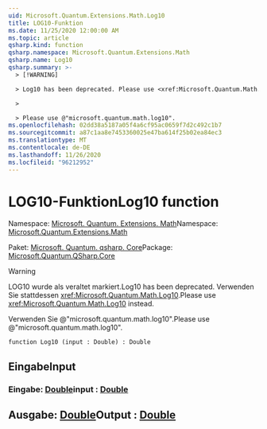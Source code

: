 ```yaml
---
uid: Microsoft.Quantum.Extensions.Math.Log10
title: LOG10-Funktion
ms.date: 11/25/2020 12:00:00 AM
ms.topic: article
qsharp.kind: function
qsharp.namespace: Microsoft.Quantum.Extensions.Math
qsharp.name: Log10
qsharp.summary: >-
  > [!WARNING]

  > Log10 has been deprecated. Please use <xref:Microsoft.Quantum.Math.Log10> instead.

  >

  > Please use @"microsoft.quantum.math.log10".
ms.openlocfilehash: 02dd38a5187a05f4a6cf95ac0659f7d2c492c1b7
ms.sourcegitcommit: a87c1aa8e7453360025e47ba614f25b02ea84ec3
ms.translationtype: MT
ms.contentlocale: de-DE
ms.lasthandoff: 11/26/2020
ms.locfileid: "96212952"
---
```

# <a name="log10-function"></a><span data-ttu-id="1d2c3-102">LOG10-Funktion</span><span class="sxs-lookup"><span data-stu-id="1d2c3-102">Log10 function</span></span>

<span data-ttu-id="1d2c3-103">Namespace: [Microsoft. Quantum. Extensions. Math](xref:Microsoft.Quantum.Extensions.Math)</span><span class="sxs-lookup"><span data-stu-id="1d2c3-103">Namespace: [Microsoft.Quantum.Extensions.Math](xref:Microsoft.Quantum.Extensions.Math)</span></span>

<span data-ttu-id="1d2c3-104">Paket: [Microsoft. Quantum. qsharp. Core](https://nuget.org/packages/Microsoft.Quantum.QSharp.Core)</span><span class="sxs-lookup"><span data-stu-id="1d2c3-104">Package: [Microsoft.Quantum.QSharp.Core](https://nuget.org/packages/Microsoft.Quantum.QSharp.Core)</span></span>


> [!WARNING]
> <span data-ttu-id="1d2c3-105">LOG10 wurde als veraltet markiert.</span><span class="sxs-lookup"><span data-stu-id="1d2c3-105">Log10 has been deprecated.</span></span> <span data-ttu-id="1d2c3-106">Verwenden Sie stattdessen <xref:Microsoft.Quantum.Math.Log10>.</span><span class="sxs-lookup"><span data-stu-id="1d2c3-106">Please use <xref:Microsoft.Quantum.Math.Log10> instead.</span></span>
>
> <span data-ttu-id="1d2c3-107">Verwenden Sie @"microsoft.quantum.math.log10".</span><span class="sxs-lookup"><span data-stu-id="1d2c3-107">Please use @"microsoft.quantum.math.log10".</span></span>



```qsharp
function Log10 (input : Double) : Double
```


## <a name="input"></a><span data-ttu-id="1d2c3-108">Eingabe</span><span class="sxs-lookup"><span data-stu-id="1d2c3-108">Input</span></span>

### <a name="input--double"></a><span data-ttu-id="1d2c3-109">Eingabe: [Double](xref:microsoft.quantum.lang-ref.double)</span><span class="sxs-lookup"><span data-stu-id="1d2c3-109">input : [Double](xref:microsoft.quantum.lang-ref.double)</span></span>





## <a name="output--double"></a><span data-ttu-id="1d2c3-110">Ausgabe: [Double](xref:microsoft.quantum.lang-ref.double)</span><span class="sxs-lookup"><span data-stu-id="1d2c3-110">Output : [Double](xref:microsoft.quantum.lang-ref.double)</span></span>


